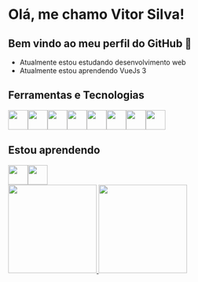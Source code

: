 # Olá, me chamo Vitor Silva!
## Bem vindo ao meu perfil do GitHub 👋 
- Atualmente estou estudando desenvolvimento web
- Atualmente estou aprendendo VueJs 3

## Ferramentas e Tecnologias
<div style="display: flex;">
  <img src="https://cdn.jsdelivr.net/gh/devicons/devicon/icons/html5/html5-original.svg" width="40" height="40"/>
  <img src="https://cdn.jsdelivr.net/gh/devicons/devicon/icons/css3/css3-original.svg" width="40" height="40"/>
  <img src="https://cdn.jsdelivr.net/gh/devicons/devicon/icons/javascript/javascript-original.svg" width="40" height="40"/>
  <img src="https://cdn.jsdelivr.net/gh/devicons/devicon/icons/bootstrap/bootstrap-original.svg" width="40" height="40"/>

  <img src="https://cdn.jsdelivr.net/gh/devicons/devicon/icons/nodejs/nodejs-original.svg" width="40" height="40"/>
  <img src="https://cdn.jsdelivr.net/gh/devicons/devicon/icons/express/express-original.svg" width="40"/>
  <img src="https://cdn.jsdelivr.net/gh/devicons/devicon/icons/mongodb/mongodb-original.svg" width="40"/>
  <img src="https://cdn.jsdelivr.net/gh/devicons/devicon/icons/git/git-original.svg" width="40"/>

</div>

## Estou aprendendo
<div style="display: flex;">
  <img src="https://cdn.jsdelivr.net/gh/devicons/devicon/icons/linux/linux-original.svg" width="40"/>
  <img src="https://cdn.jsdelivr.net/gh/devicons/devicon/icons/ubuntu/ubuntu-plain.svg" width="40"/>

</div>

<div>
  <a href="https://github.com/DevVitorSilva">
  <img height="180em" src="https://github-readme-stats.vercel.app/api/top-langs/?username=DevVitorSilva&layout=compact&langs_count=7&theme=tokyonight"/>
  <img height="180em" src="https://github-readme-stats.vercel.app/api?username=DevVitorSilva&show_icons=true&theme=tokyonight&include_all_commits=true&count_private=true"/>
</div>

<!-- ![Snake animation](https://github.com/DevVitorSilva/DevVitorSilva/blob/output/github-contribution-grid-snake.svg)-->

          

<!---
DevVitorSilva/DevVitorSilva is a ✨ special ✨ repository because its `README.md` (this file) appears on your GitHub profile.
You can click the Preview link to take a look at your changes.
--->
